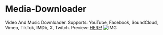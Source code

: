 # Media-Downloader
Video And Music Downloader.
Supports: YouTube, Facebook, SoundCloud, Vimeo, TikTok, IMDb, X, Twitch.
Preview: [HERE!](https://al3x77777.github.io/Media-Downloader)
![IMG](https://github.com/Al3x77777/Media-Downloader/assets/112645002/9be21102-cd54-44cc-a953-5d53ae05e847)
